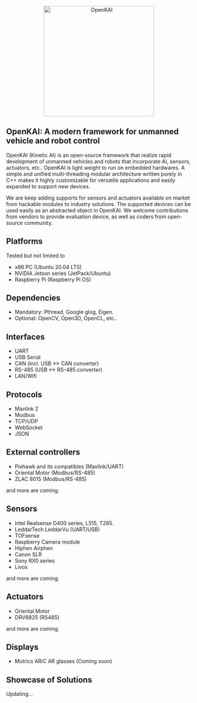 <p align="center">
<img src="https://github.com/yankailab/OpenKAI/raw/master/data/OK.png" width=300px alt="OpenKAI">
</p>

## OpenKAI: A modern framework for unmanned vehicle and robot control
OpenKAI (Kinetic AI) is an open-source framework that realize rapid development of unmanned vehicles and robots that incorporate AI, sensors, actuators, etc.. OpenKAI is light weight to run on embedded hardwares. A simple and unified multi-threading modular architecture written purely in C++ makes it highly customizable for versatile applications and easily expanded to support new devices.

We are keep adding supports for sensors and actuators available on market from hackable modules to industry solutions. The supported devices can be used easily as an abstracted object in OpenKAI. We welcome contributions from vendors to provide evaluation device, as well as coders from open-source community.

## Platforms
Tested but not limited to
* x86 PC (Ubuntu 20.04 LTS)
* NVIDIA Jetson series (JetPack/Ubuntu)
* Raspberry Pi (Raspberry Pi OS)

## Dependencies
* Mandatory: Pthread, Google glog, Eigen.
* Optional: OpenCV, Open3D, OpenCL, etc..

## Interfaces
* UART
* USB Serial
* CAN (incl. USB <-> CAN converter)
* RS-485 (USB <-> RS-485 converter)
* LAN/Wifi

## Protocols
* Mavlink 2
* Modbus
* TCP/UDP
* WebSocket
* JSON

## External controllers
* Pixhawk and its compatibles (Mavlink/UART)
* Oriental Motor (Modbus/RS-485)
* ZLAC 8015 (Modbus/RS-485)

and more are coming.

## Sensors
* Intel Realsense D400 series, L515, T265.
* LeddarTech LeddarVu (UART/USB)
* TOFsense
* Raspberry Camera module
* Hiphen Airphen
* Canon SLR
* Sony RX0 series
* Livox

and more are coming.

## Actuators
* Oriental Motor
* DRV8825 (RS485)

and more are coming.

## Displays
* Mutrics ARiC AR glasses (Coming soon)

## Showcase of Solutions

Updating...
